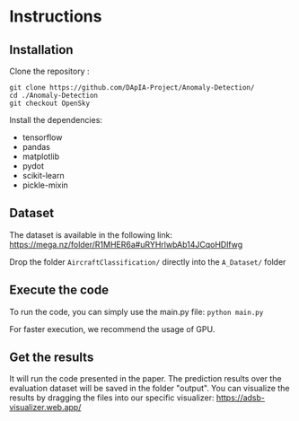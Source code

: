 # Instructions

## Installation

Clone the repository :

```
git clone https://github.com/DApIA-Project/Anomaly-Detection/
cd ./Anomaly-Detection
git checkout OpenSky
```

Install the dependencies:

- tensorflow
- pandas
- matplotlib
- pydot
- scikit-learn
- pickle-mixin

## Dataset

The dataset is available in the following link: 
https://mega.nz/folder/R1MHER6a#uRYHrlwbAb14JCqoHDlfwg

Drop the folder ```AircraftClassification/``` directly into the ```A_Dataset/``` folder


## Execute the code

To run the code, you can simply use the main.py file:
```python main.py```

For faster execution, we recommend the usage of GPU.

## Get the results

It will run the code presented in the paper. The prediction results over the evaluation dataset will be saved in the folder "output".
You can visualize the results by dragging the files into our specific visualizer: https://adsb-visualizer.web.app/
